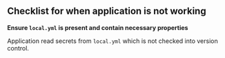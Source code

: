 ## Checklist for when application is not working

**Ensure `local.yml` is present and contain necessary properties**

Application read secrets from `local.yml` which is not checked into version control.

